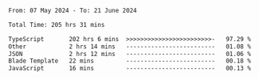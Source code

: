 
<!--START_SECTION:waka-->

```txt
From: 07 May 2024 - To: 21 June 2024

Total Time: 205 hrs 31 mins

TypeScript       202 hrs 6 mins  >>>>>>>>>>>>>>>>>>>>>>>>-   97.29 %
Other            2 hrs 14 mins   -------------------------   01.08 %
JSON             2 hrs 12 mins   -------------------------   01.06 %
Blade Template   22 mins         -------------------------   00.18 %
JavaScript       16 mins         -------------------------   00.13 %
```

<!--END_SECTION:waka-->

<!--

### Hi there 👋
**Iam-cesar/Iam-cesar** is a ✨ _special_ ✨ repository because its `README.md` (this file) appears on your GitHub profile.

Here are some ideas to get you started:

- 🔭 I’m currently working on ...
- 🌱 I’m currently learning ...
- 👯 I’m looking to collaborate on ...
- 🤔 I’m looking for help with ...
- 💬 Ask me about ...
- 📫 How to reach me: ...
- 😄 Pronouns: ...
- ⚡ Fun fact: ...
-->
